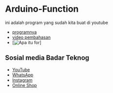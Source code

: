 # Arduino-Function 
ini adalah program yang sudah kita buat di youtube 
- [programnya](https://github.com/BadarTeknog/Arduino-Function/blob/main/for-function/for-running/for_running.ino) 
- [video pembahasan](https://youtu.be/vZRH&Ix6gaE)
- [![Apa itu for](https://img.youtube.com/vi/vZRH&Ix6gaE/0.jpg)]


## Sosial media Badar Teknog

- [YouTube](https://youtube.com/badarteknog)
- [WhatsApp](https://chat.whatsapp.com/I6U3KmrqnQfKv9JLi29ZmO)
- [Instagram](https://instagram.com/badarteknog)
- [Online Shop](https://shopee.co.id/badar_teknog)
